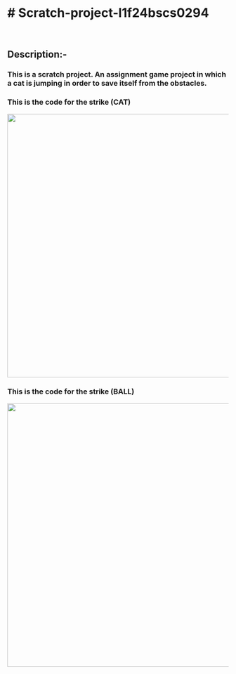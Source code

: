 <html>
<h1># Scratch-project-l1f24bscs0294</h1><br>
<body>
<h2>Description:-</h2>
<h3>This is a scratch project. An assignment game project in which a cat is jumping in order to save itself from the obstacles.</h3>
<h3>This is the code for the strike (CAT)</h3>
<img src="https://i.ibb.co/GnnWM5p/Screenshot-2024-10-27-193626.png" width="1200px" height="600px">
<h3>This is the code for the strike (BALL)</h3>
<img src="https://i.imghippo.com/files/DQd1683pPU.png" width="1200px" height="600px">
</body>
</html>

